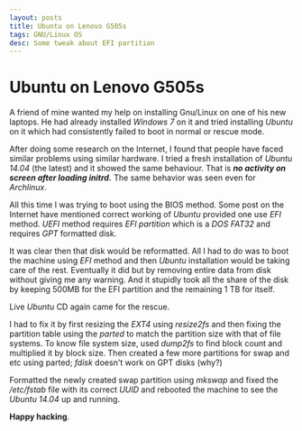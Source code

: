 ```yaml
---
layout: posts
title: Ubuntu on Lenovo G505s
tags: GNU/Linux OS
desc: Some tweak about EFI partition
---
```


#  Ubuntu on Lenovo G505s

A friend of mine wanted my help on installing Gnu/Linux on one of his new
laptops. He had already installed _Windows 7_ on it and tried installing
_Ubuntu_ on it which had consistently failed to boot in normal or rescue mode.


After doing some research on the Internet, I found that people have faced
similar problems using similar hardware. I tried a fresh installation of
_Ubuntu_ _14.04_ (the latest) and it showed the same behaviour. That is **_no
activity on screen after loading initrd._** The same behavior was seen even for
_Archlinux_.


All this time I was trying to boot using the BIOS method. Some post on the
Internet have mentioned correct working of _Ubuntu_ provided one use _EFI_
method. _UEFI_ method requires _EFI partition_ which is a _DOS FAT32_ and
requires _GPT_ formatted disk.

It was clear then that disk would be reformatted. All I had to do was to boot
the machine using _EFI_ method and then _Ubuntu_ installation would be taking
care of the rest. Eventually it did but by removing entire data from disk
without giving me any warning. And it stupidly took all the share of the disk by
keeping 500MB for the EFI partition and the remaining 1 TB for itself.


Live _Ubuntu_ CD again came for the rescue.

I had to fix it by first resizing the _EXT4_ using _resize2fs_ and then fixing
the partition table using the _parted_ to match the partition size with that of
file systems. To know file system size, used _dump2fs_ to find block count and
multiplied it by block size. Then created a few more partitions for swap and etc
using parted; _fdisk_ doesn't work on GPT disks (why?)


Formatted the newly created swap partition using _mkswap_ and fixed the
_/etc/fstab_ file with its correct _UUID_ and rebooted the machine to see the
_Ubuntu 14.04_ up and running.


**Happy hacking**.


